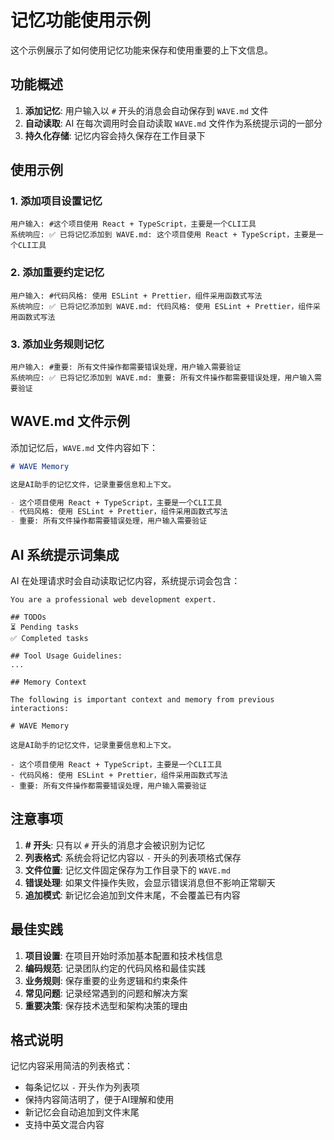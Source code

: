 # 记忆功能使用示例

这个示例展示了如何使用记忆功能来保存和使用重要的上下文信息。

## 功能概述

1. **添加记忆**: 用户输入以 `#` 开头的消息会自动保存到 `WAVE.md` 文件
2. **自动读取**: AI 在每次调用时会自动读取 `WAVE.md` 文件作为系统提示词的一部分
3. **持久化存储**: 记忆内容会持久保存在工作目录下

## 使用示例

### 1. 添加项目设置记忆
```
用户输入: #这个项目使用 React + TypeScript，主要是一个CLI工具
系统响应: ✅ 已将记忆添加到 WAVE.md: 这个项目使用 React + TypeScript，主要是一个CLI工具
```

### 2. 添加重要约定记忆
```
用户输入: #代码风格: 使用 ESLint + Prettier，组件采用函数式写法
系统响应: ✅ 已将记忆添加到 WAVE.md: 代码风格: 使用 ESLint + Prettier，组件采用函数式写法
```

### 3. 添加业务规则记忆
```
用户输入: #重要: 所有文件操作都需要错误处理，用户输入需要验证
系统响应: ✅ 已将记忆添加到 WAVE.md: 重要: 所有文件操作都需要错误处理，用户输入需要验证
```

## WAVE.md 文件示例

添加记忆后，`WAVE.md` 文件内容如下：

```markdown
# WAVE Memory

这是AI助手的记忆文件，记录重要信息和上下文。

- 这个项目使用 React + TypeScript，主要是一个CLI工具
- 代码风格: 使用 ESLint + Prettier，组件采用函数式写法
- 重要: 所有文件操作都需要错误处理，用户输入需要验证
```

## AI 系统提示词集成

AI 在处理请求时会自动读取记忆内容，系统提示词会包含：

```
You are a professional web development expert.

## TODOs
⏳ Pending tasks
✅ Completed tasks

## Tool Usage Guidelines:
...

## Memory Context

The following is important context and memory from previous interactions:

# WAVE Memory

这是AI助手的记忆文件，记录重要信息和上下文。

- 这个项目使用 React + TypeScript，主要是一个CLI工具
- 代码风格: 使用 ESLint + Prettier，组件采用函数式写法
- 重要: 所有文件操作都需要错误处理，用户输入需要验证
```

## 注意事项

1. **# 开头**: 只有以 `#` 开头的消息才会被识别为记忆
2. **列表格式**: 系统会将记忆内容以 `-` 开头的列表项格式保存
3. **文件位置**: 记忆文件固定保存为工作目录下的 `WAVE.md`
4. **错误处理**: 如果文件操作失败，会显示错误消息但不影响正常聊天
5. **追加模式**: 新记忆会追加到文件末尾，不会覆盖已有内容

## 最佳实践

1. **项目设置**: 在项目开始时添加基本配置和技术栈信息
2. **编码规范**: 记录团队约定的代码风格和最佳实践
3. **业务规则**: 保存重要的业务逻辑和约束条件
4. **常见问题**: 记录经常遇到的问题和解决方案
5. **重要决策**: 保存技术选型和架构决策的理由

## 格式说明

记忆内容采用简洁的列表格式：
- 每条记忆以 `-` 开头作为列表项
- 保持内容简洁明了，便于AI理解和使用
- 新记忆会自动追加到文件末尾
- 支持中英文混合内容